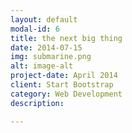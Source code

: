 ```yaml
---
layout: default
modal-id: 6
title: the next big thing
date: 2014-07-15
img: submarine.png
alt: image-alt
project-date: April 2014
client: Start Bootstrap
category: Web Development
description:

---
```

